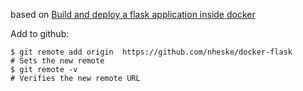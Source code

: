 based on [Build and deploy a flask application inside docker](https://www.tutorialspoint.com/build-and-deploy-a-flask-application-inside-docker)


Add to github:
```
$ git remote add origin  https://github.com/nheske/docker-flask 
# Sets the new remote
$ git remote -v
# Verifies the new remote URL
```

